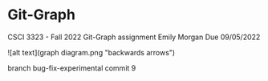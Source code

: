 # Git-Graph
CSCI 3323 - Fall 2022
Git-Graph assignment
Emily Morgan
Due 09/05/2022

![alt text](graph diagram.png "backwards arrows")

branch bug-fix-experimental
commit 9